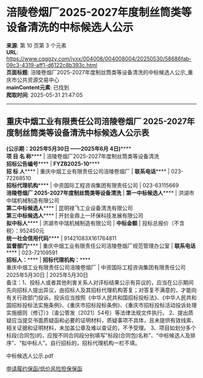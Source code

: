 # 涪陵卷烟厂2025-2027年度制丝筒类等设备清洗的中标候选人公示

**来源**: 第 10 页第 3 个元素  
**URL**: https://www.cqggzy.com/jyxx/004008/004008004/20250530/58686fab-09c3-4319-aff1-d6122c8b393c.html  
**页面标题**: 涪陵卷烟厂2025-2027年度制丝筒类等设备清洗的中标候选人公示_重庆市公共资源交易中心  
**mainContent元素**: 已找到  
**爬取时间**: 2025-05-31 21:47:05

---

**重庆中烟工业有限责任公司涪陵卷烟厂 2025-2027年度制丝筒类等设备清洗********中标候选人公示表******  
---  
**(公示期：2025年****5****月****30****日 ——2025年****6****月 ****4****日)******  
**项 目 名 称****** |  涪陵卷烟厂2025-2027年度制丝筒类等设备清洗  
**招标公告编号****** |  **FYZB2025-10******  
**招 标 人****** |  重庆中烟工业有限责任公司涪陵卷烟厂 |  **联系电话****** |  023-72268510  
**招标代理机构****** |  中资国际工程咨询集团有限责任公司 |  023-63115669  
**涪陵卷烟厂 2025-2027年度制丝筒类等设备清洗** |  **第一中标候选人****** |  洪湖市中瑞机械制造有限公司  
**第二中标候选人****** |  昆明禄飞工业设备清洗有限公司  
**第三中标候选人****** |  开封金鼎上一环保科技发展有限公司  
**拟中标人****** |  洪湖市中瑞机械制造有限公司 |  **中标金额** |  投标总报价（不含税）：952450元  
**统一社会信用代码****** |  91421083X161764811  
**监督部门****** |  重庆中烟工业有限责任公司涪陵卷烟厂规范管理办公室 |  **联系电话****** |  023-72109591  
**招标人：****** |  **招标代理机构：******  
重庆中烟工业有限责任公司涪陵卷烟厂 |  中资国际工程咨询集团有限责任公司  
2025年5月30日 |  2025年5月30日  
备注：1、投标人或者其他利害关系人对评标结果公示有异议的，应当在公示期间先向招标人提出异议，由招标人及其招标代理机构答复；对答复不满意的，才能向有关行政部门投诉。投诉应当按照《中华人民共和国招标投标法》、《中华人民共和国招标投标法实施条例》、《重庆市招标投标条例》、《重庆市招标投标活动投诉处理实施细则（修订）》（渝公管发〔2021〕54号）等法律法规文件执行。 2、提出质疑应当提交书面质疑函和必要的证明材料，质疑事项不具体，且未提供有效线索、相关证据和证明材料，未加盖公章及难以查证的，不予受理。 3、项目如划分多个标段(合同包)的，应按不同合同段分别填写“标段(合同包)名称”、“中标候选人及排序”、“拟中标人”。自行招标的，招标代理机构一栏不填。  
  
  
  
  
中标候选人公示.pdf    
  
[ 申请履约保函/低价风险担保保函 ](https://jrfw.jszx.cqggzy.com/financeplatform/index.html)

